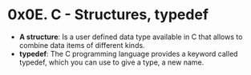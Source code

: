 # 0x0E. C - Structures, typedef
<ul> 
  <li><strong>A structure</strong>: Is a user defined data type available in C that allows to combine data items of different kinds.</li>
  <li><strong>typedef</strong>: The C programming language provides a keyword called typedef, which you can use to give a type, a new name.</li>
</ul>
